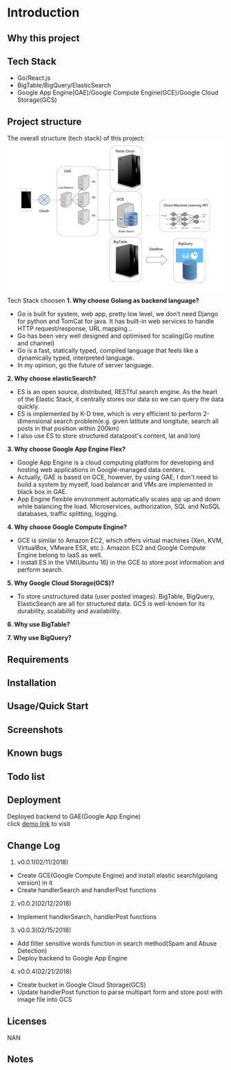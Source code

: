 # Introduction


## Why this project


## Tech Stack
* Go/React.js
* BigTable/BigQuery/ElasticSearch
* Google App Engine(GAE)/Google Compute Engine(GCE)/Google Cloud Storage(GCS)

## Project structure
The overall structure (tech stack) of this project:
![](https://github.com/weijian2/YourAround/raw/master/demoPics/structure.png)

Tech Stack choosen
**1. Why choose Golang as backend language?**<br>
* Go is built for system, web app, pretty low level, we don’t need Django for python and TomCat for java. It has built-in web services to handle HTTP request/response, URL mapping…
* Go has been very well designed and optimised for scaling(Go routine and channel)
* Go is a fast, statically typed, compiled language that feels like a dynamically typed, interpreted language.
* In my opinion, go the future of server language.

**2. Why choose elasticSearch?**<br>
* ES is an open source, distributed, RESTful search engine. As the heart of the Elastic Stack, it centrally stores our data so we can query the data quickly.
* ES is implemented by K-D tree, which is very efficient to perform 2-dimensional search problem(e.g. given latitute and longitute, search all posts in that position within 200km)
* I also use ES to store structured data(post's content, lat and lon)

**3. Why choose Google App Engine Flex?**<br>
* Google App Engine is a cloud computing platform for developing and hosting web applications in Google-managed data centers.
* Actually, GAE is based on GCE, however, by using GAE, I don't need to build a system by myself, load balancer and VMs are implemented in black box in GAE.
* App Engine flexible environment automatically scales app up and down while balancing the load. Microservices, authorization, SQL and NoSQL databases, traffic splitting, logging. 

**4. Why choose Google Compute Engine?**<br>
* GCE is similar to Amazon EC2, which offers virtual machines (Xen, KVM, VirtualBox, VMware ESX, etc.). Amazon EC2 and Google Compute Engine belong to IaaS as well. 
* I install ES in the VM(Ubuntu 16) in the GCE to store post information and perform search.

**5. Why Google Cloud Storage(GCS)?**<br>
* To store unstructured data (user posted images). BigTable, BigQuery, ElasticSearch are all for structured data. GCS is well-known for its durability, scalability and availability.

**6. Why use BigTable?**<br>

**7. Why use BigQuery?**<br>

## Requirements

## Installation

## Usage/Quick Start

## Screenshots

## Known bugs

## Todo list

## Deployment
Deployed backend to GAE(Google App Engine)<br>
click [demo link](https://youraround-cmu.appspot.com) to visit

## Change Log
1. v0.0.1(02/11/2018)<br>
* Create GCE(Google Compute Engine) and install elastic search(golang version) in it
* Create handlerSearch and handlerPost functions
2. v0.0.2(02/12/2018)<br>
* Implement handlerSearch, handlerPost functions
3. v0.0.3(02/15/2018)<br>
* Add filter sensitive words function in search method(Spam and Abuse Detection)
* Deploy backend to Google App Engine
4. v0.0.4(02/21/2018)<br>
* Create bucket in Google Cloud Storage(GCS)
* Update handlerPost function to parse multipart form and store post with image file into GCS

## Licenses
NAN

## Notes


